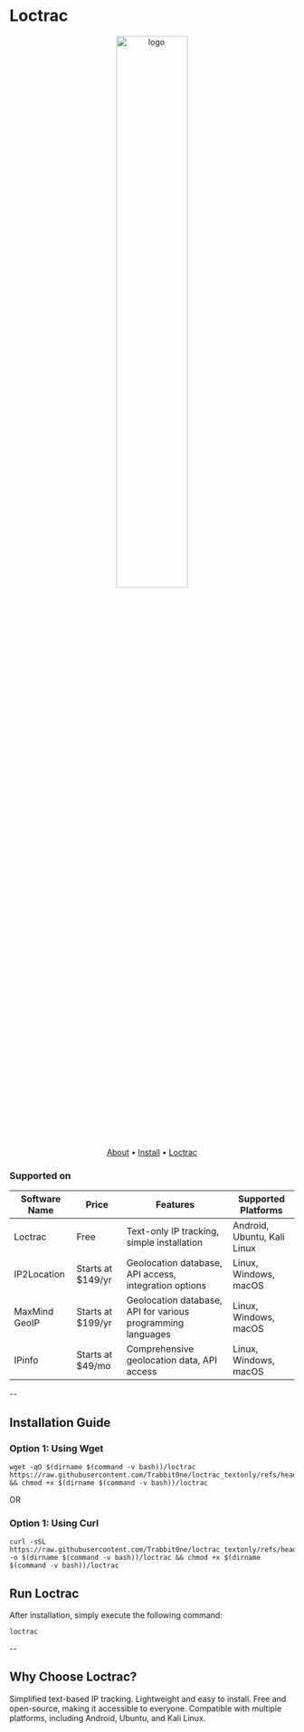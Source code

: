 # Loctrac

<div align="center">
  <img src="https://github.com/user-attachments/assets/10f08502-2ff2-4964-87b4-8aa05f46e162" alt="logo" style="width: 50%;">
  
[About](#supported-on) • [Install](#installation-guide) • [Loctrac](#why-choose-loctrac)

</div>

### Supported on
| Software Name | Price | Features | Supported Platforms |
|----------|----------|----------|----------|
| Loctrac | Free | Text-only IP tracking, simple installation | Android, Ubuntu, Kali Linux |
| IP2Location | Starts at $149/yr | Geolocation database, API access, integration options | Linux, Windows, macOS |
| MaxMind GeoIP | Starts at $199/yr | Geolocation database, API for various programming languages | Linux, Windows, macOS |
| IPinfo | Starts at $49/mo | Comprehensive geolocation data, API access | Linux, Windows, macOS |

--

## Installation Guide
### Option 1: Using Wget
````
wget -qO $(dirname $(command -v bash))/loctrac https://raw.githubusercontent.com/Trabbit0ne/loctrac_textonly/refs/heads/main/main.sh && chmod +x $(dirname $(command -v bash))/loctrac
````
OR
### Option 1: Using Curl
````
curl -sSL https://raw.githubusercontent.com/Trabbit0ne/loctrac_textonly/refs/heads/main/main.sh -o $(dirname $(command -v bash))/loctrac && chmod +x $(dirname $(command -v bash))/loctrac
````
## Run Loctrac
After installation, simply execute the following command:
````
loctrac
````

--

## Why Choose Loctrac?
Simplified text-based IP tracking.
Lightweight and easy to install.
Free and open-source, making it accessible to everyone.
Compatible with multiple platforms, including Android, Ubuntu, and Kali Linux.
